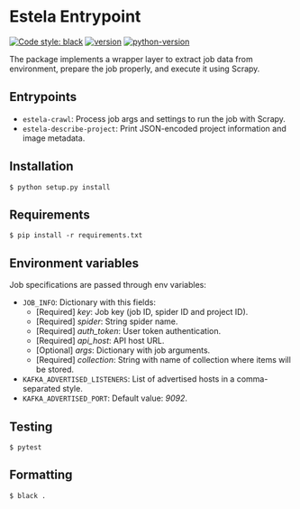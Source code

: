 # Estela Entrypoint

[![Code style: black](https://img.shields.io/badge/code%20style-black-000000.svg)](https://github.com/psf/black)
[![version](https://img.shields.io/badge/version-0.1-blue)](https://github.com/bitmakerla/estela-entrypoint)
[![python-version](https://img.shields.io/badge/python-v3.10-orange)](https://www.python.org)

The package implements a wrapper layer to extract job data from environment, prepare the job properly, and execute it using Scrapy.

## Entrypoints

- `estela-crawl`: Process job args and settings to run the job with Scrapy.
- `estela-describe-project`: Print JSON-encoded project information and image metadata.

## Installation

```
$ python setup.py install 
```

## Requirements

```
$ pip install -r requirements.txt
```

## Environment variables

Job specifications are passed through env variables:

- `JOB_INFO`: Dictionary with this fields:
  - [Required] _key_: Job key (job ID, spider ID and project ID).
  - [Required] _spider_: String spider name.
  - [Required] _auth_token_: User token authentication.
  - [Required] _api_host_: API host URL.
  - [Optional] _args_: Dictionary with job arguments.
  - [Required] _collection_: String with name of collection where items will be stored.
- `KAFKA_ADVERTISED_LISTENERS`: List of advertised hosts in a comma-separated style.
- `KAFKA_ADVERTISED_PORT`: Default value: _9092_.

## Testing

```
$ pytest
```

## Formatting

```
$ black .
```
